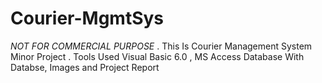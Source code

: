 # Courier-MgmtSys

*NOT FOR COMMERCIAL PURPOSE* .
This Is Courier Management System Minor Project . 
Tools Used Visual Basic 6.0  , MS Access Database 
With Databse, Images and Project Report 
